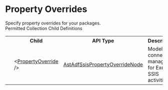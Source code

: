# Property Overrides

<div class="LanguageSummary"><div class ="SummaryItem">Specify property overrides for your packages.</div></div><div class="SchemaBindingGroup"><div class="SchemaBindingGroupHeader">Permitted Collection Child Definitions</div><table id="SchemaBindingList" class="SchemaBindingList"><tbody><tr><th class="SchemaBindingIconColumnHeader">&nbsp;</th><th class="SchemaBindingNameColumnHeader">Child</th><th class="SchemaBindingTypeColumnHeader">API Type</th><th class="SchemaBindingSummaryColumnHeader">Description</th></tr><tr class="cd0"><td class="SchemaBindingIcon"><div class="NotRequired" /></td><td class="SchemaBindingName"><span class="punc">&lt;</span><a href=../api-reference/Varigence.Languages.Biml.DataFactory.AstAdfSsisPropertyOverrideNode.html">PropertyOverride</a><span class="punc"> /&gt;</span></td><td class="SchemaBindingType"><a href="Varigence.Languages.Biml.DataFactory.AstAdfSsisPropertyOverrideNode.html">AstAdfSsisPropertyOverrideNode</a></td><td class="SchemaBindingSummary">Models a connection manager for Execute SSIS activities.</td></tr></tbody></table></div>